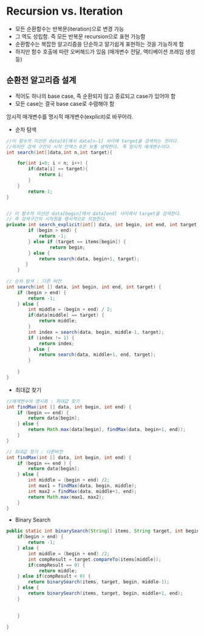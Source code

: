 # Recursion vs. Iteration

* 모든 순환함수는 반복문(iteration)으로 변경 가능
* 그 역도 성립함. 즉 모든 반복문 recursion으로 표현 가능함
* 순환함수는 복잡한 알고리즘을 단순하고 알기쉽게 표현하는 것을 가능하게 함
* 하지만 함수 호출에 따란 오버해드가 있음 (매개변수 전달, 액티베이션 프레임 생성 등)

## 순환전 알고리즘 설계

* 적어도 하나의 base case, 즉 순환되지 않고 종료되고 case가 있어야 함
* 모든 case는 결국 base case로 수렴해야 함

암시적 매개변수를 명시적 매개변수(explicit)로 바꾸어라.

* 순차 탐색
```java
//이 함수의 미션은 data[0]에서 data[n-1] 사이에 target을 검색하는 것이다.
//하지만 검색 구간의 시작 인덱스 0은 보통 생략한다. 즉 암시적 매개변수이다. 
int search(int[]data,int n,int target){

    for(int i=0; i < n; i++) {
        if(data[i] == target){
            return i;
        }
    }
        return-1;
}


// 이 함수의 미션은 data[begin]에서 data[end] 사이에서 target을 검색한다. 
// 즉 검색구간의 시작점을 명시적으로 지정한다.
private int search_explicit(int[] data, int begin, int end, int target) {
        if (begin > end) {
            return -1;
        } else if (target == items[begin]) {
                return begin;
        } else {
            return search(data, begin+1, target);
       }
    }
    
// 순차 탐색 : 다른 버전
int search(int [] data, int begin, int end, int target) {
    if (begin > end) {
        return -1;
    } else {
        int middle = (begin + end) / 2;
        if(data[middle] == target) {
            return middle;
        }
        int index = search(data, begin, middle-1, target);
        if (index != 1) {
            return index;
        } else {
            return search(data, middle+1, end, target);
        }
        
    }
}

```

* 최대값 찾기
```java
//매개변수의 명시화 : 최대값 찾기
int findMax(int [] data, int begin, int end) {
    if (begin == end) {
        return data[begin];    
    } else {
        return Math.max(data[begin], findMax(data, begin+1, end));    
    }
}

// 최대값 찾기 : 다른버전
int findMax(int [] data, int begin, int end) {
    if (begin == end ) {
        return data[begin];
    } else {
        int middle = (begin + end) /2;
        int max1 = findMax(data, begin, middle);
        int max2 = findMax(data, middle+1, end);
        return Math.max(max1, max2);
    }
}

```

* Binary Search
```java
public static int binarySearch(String[] items, String target, int begin, int end) {
    if(begin > end) {
        return -1;
    } else {
        int middle = (begin + end) /2;
        int compResult = target.compareTo(items[middle]);
        if(compResult == 0) {
            return middle;
    } else if(compResult < 0) {
        return binarySearch(items, target, begin, middle-1);
    } else {
        return binarySearch(items, target, begin, middle+1, end);
    } 
        
        
    }
    
}

```

